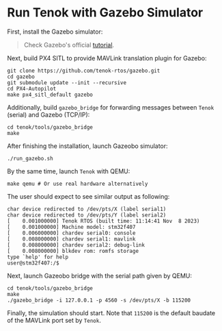 Run Tenok with Gazebo Simulator
===============================

First, install the Gazebo simulator:

> Check Gazebo's official [tutorial](https://classic.gazebosim.org/tutorials?tut=install_ubuntu).

Next, build PX4 SITL to provide MAVLink translation plugin for Gazebo:

```
git clone https://github.com/tenok-rtos/gazebo.git
cd gazebo
git submodule update --init --recursive
cd PX4-Autopilot
make px4_sitl_default gazebo
```

Additionally, build `gazebo_bridge` for forwarding messages between `Tenok` (serial) and Gazebo (TCP/IP):

```
cd tenok/tools/gazebo_bridge
make
```

After finishing the installation, launch Gazeobo simulator:

```
./run_gazebo.sh
```

By the same time, launch `Tenok` with QEMU:

```
make qemu # Or use real hardware alternatively
```

The user should expect to see similar output as following:

```
char device redirected to /dev/pts/X (label serial1)
char device redirected to /dev/pts/Y (label serial2)
[    0.001000000] Tenok RTOS (built time: 11:14:41 Nov  8 2023)
[    0.001000000] Machine model: stm32f407
[    0.006000000] chardev serial0: console
[    0.008000000] chardev serial1: mavlink
[    0.008000000] chardev serial2: debug-link
[    0.008000000] blkdev rom: romfs storage
type `help' for help
user@stm32f407:/$
```

Next, launch Gazeobo bridge with the serial path given by QEMU:

```
cd tenok/tools/gazebo_bridge
make
./gazebo_bridge -i 127.0.0.1 -p 4560 -s /dev/pts/X -b 115200
```

Finally, the simulation should start. Note that `115200` is the default baudate of the MAVLink port set by `Tenok`.

